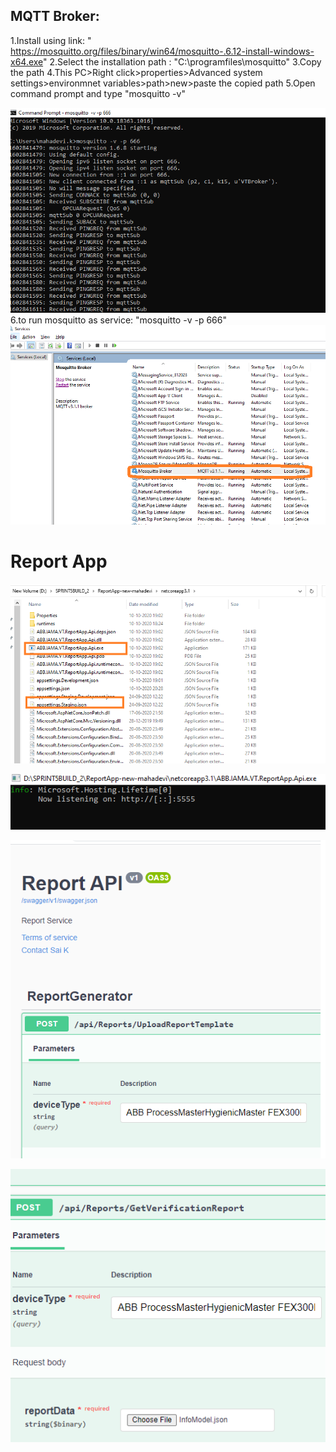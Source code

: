 ## MQTT Broker:
1.Install using  link: " https://mosquitto.org/files/binary/win64/mosquitto-.6.12-install-windows-x64.exe"
2.Select the installation path : "C:\programfiles\mosquitto"
3.Copy the path
4.This PC>Right click>properties>Advanced system settings>environmnet variables>path>new>paste the copied path
5.Open command prompt and type "mosquitto -v"

![mosquitto.png](/.attachments/mosquitto-17bc6605-54d6-4238-8815-a203ccf19472.png)
6.to run mosquitto as service: "mosquitto -v -p 666"
![mosquittoservicePNG.PNG](/.attachments/mosquittoservicePNG-1b6829c1-4c11-446f-b2c7-67f169bd510b.PNG)





# Report App
![ReportAPP.png](/.attachments/ReportAPP-c936c405-4c9c-47c4-b9c8-63a83200d32a.png)


![ReportAPP.png](/.attachments/ReportAPP-b16646bc-783a-4522-8181-fa34f17a7afd.png)

![ReportAppSwagger.PNG](/.attachments/ReportAppSwagger-12938603-8733-44cb-831f-dd0541a66716.PNG)



![VerificationReportPNG.PNG](/.attachments/VerificationReportPNG-24c8cbc5-9beb-482d-b5f4-2bbcd75f2e9b.PNG)